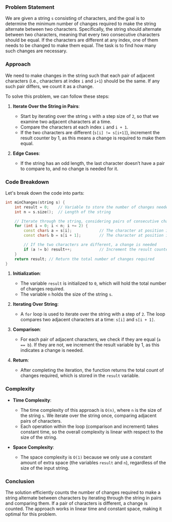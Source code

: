 ### Problem Statement

We are given a string `s` consisting of characters, and the goal is to determine the minimum number of changes required to make the string alternate between two characters. Specifically, the string should alternate between two characters, meaning that every two consecutive characters should be equal. If the characters are different at any index, one of them needs to be changed to make them equal. The task is to find how many such changes are necessary.

### Approach

We need to make changes in the string such that each pair of adjacent characters (i.e., characters at index `i` and `i+1`) should be the same. If any such pair differs, we count it as a change.

To solve this problem, we can follow these steps:

1. **Iterate Over the String in Pairs**:
   - Start by iterating over the string `s` with a step size of `2`, so that we examine two adjacent characters at a time.
   - Compare the characters at each index `i` and `i + 1`.
   - If the two characters are different (`s[i] != s[i+1]`), increment the result counter by 1, as this means a change is required to make them equal.

2. **Edge Cases**:
   - If the string has an odd length, the last character doesn’t have a pair to compare to, and no change is needed for it.

### Code Breakdown

Let's break down the code into parts:

```cpp
int minChanges(string s) {
    int result = 0;    // Variable to store the number of changes needed
    int n = s.size();  // Length of the string

    // Iterate through the string, considering pairs of consecutive characters
    for (int i = 0; i < n; i += 2) {
        const char& a = s[i];            // The character at position i
        const char& b = s[i + 1];        // The character at position i+1

        // If the two characters are different, a change is needed
        if (a != b) result++;            // Increment the result counter for a change
    }        
    return result; // Return the total number of changes required
}
```

1. **Initialization**:
   - The variable `result` is initialized to `0`, which will hold the total number of changes required.
   - The variable `n` holds the size of the string `s`.

2. **Iterating Over String**:
   - A `for` loop is used to iterate over the string with a step of `2`. The loop compares two adjacent characters at a time: `s[i]` and `s[i + 1]`.

3. **Comparison**:
   - For each pair of adjacent characters, we check if they are equal (`a == b`). If they are not, we increment the result variable by 1, as this indicates a change is needed.

4. **Return**:
   - After completing the iteration, the function returns the total count of changes required, which is stored in the `result` variable.

### Complexity

- **Time Complexity**: 
  - The time complexity of this approach is `O(n)`, where `n` is the size of the string `s`. We iterate over the string once, comparing adjacent pairs of characters.
  - Each operation within the loop (comparison and increment) takes constant time, so the overall complexity is linear with respect to the size of the string.

- **Space Complexity**:
  - The space complexity is `O(1)` because we only use a constant amount of extra space (the variables `result` and `n`), regardless of the size of the input string.

### Conclusion

The solution efficiently counts the number of changes required to make a string alternate between characters by iterating through the string in pairs and comparing them. If a pair of characters is different, a change is counted. The approach works in linear time and constant space, making it optimal for this problem.